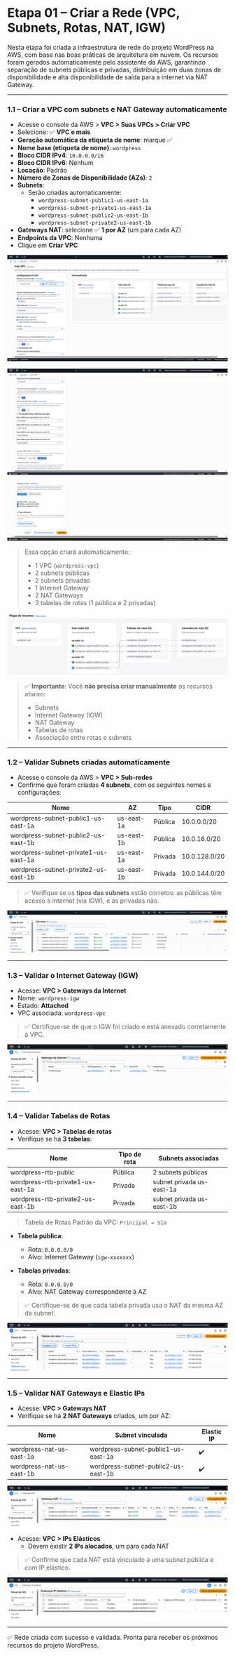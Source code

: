 # Etapa 01 – Criar a Rede (VPC, Subnets, Rotas, NAT, IGW)

Nesta etapa foi criada a infraestrutura de rede do projeto WordPress na AWS, com base nas boas práticas de arquitetura em nuvem. Os recursos foram gerados automaticamente pelo assistente da AWS, garantindo separação de subnets públicas e privadas, distribuição em duas zonas de disponibilidade e alta disponibilidade de saída para a internet via NAT Gateway.

---

### 1.1 – Criar a VPC com subnets e NAT Gateway automaticamente

- Acesse o console da AWS > **VPC > Suas VPCs > Criar VPC**
- Selecione: ✅ **VPC e mais**
- **Geração automática da etiqueta de nome**: marque ✅
- **Nome base (etiqueta de nome)**: `wordpress`
- **Bloco CIDR IPv4**: `10.0.0.0/16`
- **Bloco CIDR IPv6**: Nenhum
- **Locação**: Padrão
- **Número de Zonas de Disponibilidade (AZs)**: `2`
- **Subnets**:
  - Serão criadas automaticamente:
    - `wordpress-subnet-public1-us-east-1a`
    - `wordpress-subnet-private1-us-east-1a`
    - `wordpress-subnet-public2-us-east-1b`
    - `wordpress-subnet-private2-us-east-1b`
- **Gateways NAT**: selecione ✅ **1 por AZ** (um para cada AZ)
- **Endpoints da VPC**: Nenhuma
- Clique em **Criar VPC**

![Criação da Rede - VPC e Mais](img/02-etapa1-1.1-VPC.png)

![Criação da Rede - VPC e Mais](img/03-etapa1-1.1-VPC.png)

![Criação da Rede - VPC e Mais](img/04-etapa1-1.1-VPC.png)

> Essa opção criará automaticamente:
> - 1 VPC (`wordpress-vpc`)
> - 2 subnets públicas
> - 2 subnets privadas
> - 1 Internet Gateway
> - 2 NAT Gateways
> - 3 tabelas de rotas (1 pública e 2 privadas)

![Mapa de recursos - VPC](img/05-etapa1-1.1-VPC.png)

> ✅ **Importante**: Você **não precisa criar manualmente** os recursos abaixo:
> - Subnets
> - Internet Gateway (IGW)
> - NAT Gateway
> - Tabelas de rotas
> - Associação entre rotas e subnets

---

### 1.2 – Validar Subnets criadas automaticamente

- Acesse o console da AWS > **VPC > Sub-redes**
- Confirme que foram criadas **4 subnets**, com os seguintes nomes e configurações:

| Nome                                  | AZ         | Tipo     | CIDR           |
|---------------------------------------|------------|----------|----------------|
| wordpress-subnet-public1-us-east-1a  | us-east-1a | Pública  | 10.0.0.0/20    |
| wordpress-subnet-public2-us-east-1b  | us-east-1b | Pública  | 10.0.16.0/20   |
| wordpress-subnet-private1-us-east-1a | us-east-1a | Privada  | 10.0.128.0/20  |
| wordpress-subnet-private2-us-east-1b | us-east-1b | Privada  | 10.0.144.0/20  |

> ✅ Verifique se os **tipos das subnets** estão corretos: as públicas têm acesso à internet (via IGW), e as privadas não.

![Subnets criadas](img/06-etapa1-1.2-SUbNETS.png)

---

### 1.3 – Validar o Internet Gateway (IGW)

- Acesse: **VPC > Gateways da Internet**
- Nome: `wordpress-igw`
- Estado: **Attached**
- VPC associada: `wordpress-vpc`

> ✅ Certifique-se de que o IGW foi criado e está anexado corretamente à VPC.

![IGW criado](img/07-etapa1-1.3-IGW.png)

---

### 1.4 – Validar Tabelas de Rotas

- Acesse: **VPC > Tabelas de rotas**
- Verifique se há **3 tabelas**:

| Nome                                 | Tipo de rota | Subnets associadas                     |
|--------------------------------------|--------------|----------------------------------------|
| wordpress-rtb-public                 | Pública      | 2 subnets públicas                     |
| wordpress-rtb-private1-us-east-1a    | Privada      | subnet privada us-east-1a              |
| wordpress-rtb-private2-us-east-1b    | Privada      | subnet privada us-east-1b              |

> Tabela de Rotas Padrão da VPC: `Principal = Sim`

- **Tabela pública**:
  - Rota: `0.0.0.0/0`
  - Alvo: Internet Gateway (`igw-xxxxxxx`)

- **Tabelas privadas**:
  - Rota: `0.0.0.0/0`
  - Alvo: NAT Gateway correspondente à AZ

> ✅ Certifique-se de que cada tabela privada usa o NAT da mesma AZ da subnet.

![Rotas criadas](img/08-etapa1-1.4-ROTAS.png)

---

### 1.5 – Validar NAT Gateways e Elastic IPs

- Acesse: **VPC > Gateways NAT**
- Verifique se há **2 NAT Gateways** criados, um por AZ:

| Nome                              | Subnet vinculada                     | Elastic IP |
|-----------------------------------|--------------------------------------|------------|
| wordpress-nat-us-east-1a         | wordpress-subnet-public1-us-east-1a | ✔️         |
| wordpress-nat-us-east-1b         | wordpress-subnet-public2-us-east-1b | ✔️         |

![NAT criado](img/09-etapa1-1.5-NAT.png)

- Acesse: **VPC > IPs Elásticos**
  - Devem existir **2 IPs alocados**, um para cada NAT

> ✅ Confirme que cada NAT está vinculado a uma subnet pública e com IP elástico.

![IPs Elásticos criados](img/10-etapa1-1.5-IP.png)

---

✅ Rede criada com sucesso e validada. Pronta para receber os próximos recursos do projeto WordPress.